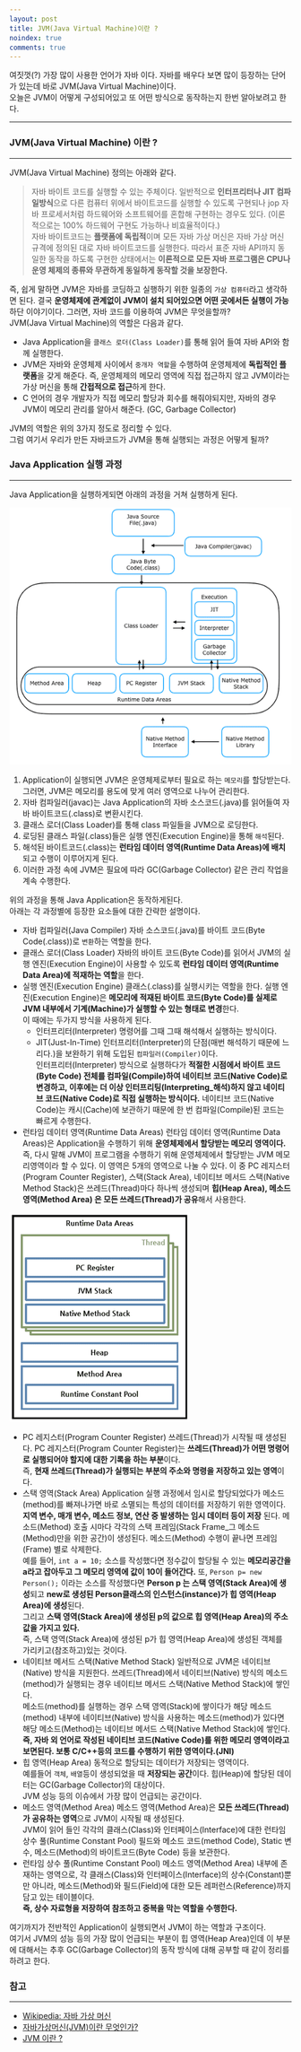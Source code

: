 ```yaml
---
layout: post
title: JVM(Java Virtual Machine)이란 ?
noindex: true
comments: true
---
```


여짓껏(?) 가장 많이 사용한 언어가 자바 이다. 자바를 배우다 보면 많이 등장하는 단어가 있는데 바로 JVM(Java Virtual Machine)이다.<br> 오늘은 JVM이 어떻게 구성되어있고 또 어떤 방식으로 동작하는지 한번 알아보려고 한다.

---

### JVM(Java Virtual Machine) 이란 ?
---
JVM(Java Virtual Machine) 정의는 아래와 같다.<br>
>자바 바이트 코드를 실행할 수 있는 주체이다. 일반적으로 **인터프리터나 JIT 컴파일방식**으로 다른 컴퓨터 위에서 바이트코드를 실행할 수 있도록 구현되나 jop 자바 프로세서처럼 하드웨어와 소프트웨어를 혼합해 구현하는 경우도 있다. (이론적으로는 100% 하드웨어 구현도 가능하나 비효율적이다.)<br> 자바 바이트코드는 **플랫폼에 독립적**이며 모든 자바 가상 머신은 자바 가상 머신 규격에 정의된 대로 자바 바이트코드를 실행한다. 따라서 표준 자바 API까지 동일한 동작을 하도록 구현한 상태에서는 **이론적으로 모든 자바 프로그램은 CPU나 운영 체제의 종류와 무관하게 동일하게 동작할 것을 보장한다.**

즉, 쉽게 말하면 JVM은 자바를 코딩하고 실행하기 위한 일종의 `가상 컴퓨터`라고 생각하면 된다. 결국 **운영체제에 관계없이 JVM이 설치 되어있으면 어떤 곳에서든 실행이 가능**하단 이야기이다.
그러면, 자바 코드를 이용하여 JVM은 무엇을할까?<br>JVM(Java Virtual Machine)의 역할은 다음과 같다.
- Java Application을 `클래스 로더(Class Loader)`를 통해 읽어 들여 자바 API와 함께 실행한다.
- JVM은 자바와 운영체제 사이에서 `중개자 역할`을 수행하여 운영체제에 **독립적인 플랫폼**을 갖게 해준다.
 즉, 운영체제의 메모리 영역에 직접 접근하지 않고 JVM이라는 가상 머신을 통해 **간접적으로 접근**하게 한다.
 - C 언어의 경우 개발자가 직접 메모리 할당과 회수를 해줘야되지만, 자바의 경우 JVM이 메모리 관리를 알아서 해준다. (GC, Garbage Collector)

JVM의 역할은 위의 3가지 정도로 정리할 수 있다. <br>그럼 여기서 우리가 만든 자바코드가 JVM을 통해 실행되는 과정은 어떻게 될까?


### Java Application 실행 과정
---
Java Application을 실행하게되면 아래의 과정을 거쳐 실행하게 된다.

![java-application-process](/assets/img/posts/java-application-process.png)

1. Application이 실행되면 JVM은 운영체제로부터 필요로 하는 `메모리`를 할당받는다.<br> 그러면, JVM은 메모리를 용도에 맞게 여러 영역으로 나누어 관리한다.
2. 자바 컴파일러(javac)는 Java Application의 자바 소스코드(.java)를 읽어들여 자바 바이트코드(.class)로 변환시킨다.
3. 클래스 로더(Class Loader)를 통해 class 파일들을 JVM으로 로딩한다.
4. 로딩된 클래스 파일(.class)들은 실행 엔진(Execution Engine)을 통해 `해석`된다.
5. 해석된 바이트코드(.class)는 **런타임 데이터 영역(Runtime Data Areas)에 배치**되고 수행이 이루어지게 된다.
6. 이러한 과정 속에 JVM은 필요에 따라 GC(Garbage Collector) 같은 관리 작업을 계속 수행한다.

위의 과정을 통해 Java Application은 동작하게된다. <br> 아래는 각 과정별에 등장한 요소들에 대한 간략한 설명이다.
- 자바 컴파일러(Java Compiler)
자바 소스코드(.java)를  바이트 코드(Byte Code(.class))로 `변환`하는 역할을 한다.
- 클래스 로더(Class Loader)
자바의 바이트 코드(Byte Code)를 읽어서 JVM의 실행 엔진(Execution Engine)이 사용할 수 있도록 **런타임 데이터 영역(Runtime Data Area)에 적재하는 역할**을 한다.
- 실행 엔진(Execution Engine)
클래스(.class)를 실행시키는 역할을 한다. 실행 엔진(Execution Engine)은 **메모리에 적재된 바이트 코드(Byte Code)를 실제로 JVM 내부에서 기계(Machine)가 실행할 수 있는 형태로 변경**한다. <br>이 때에는 두가지 방식을 사용하게 된다.
	- 인터프리터(Interpreter)
명령어를 그때 그때 해석해서 실행하는 방식이다.
	- JIT(Just-In-Time)
인터프리터(Interpreter)의 단점(매번 해석하기 때문에 느리다.)을 보완하기 위해 도입된 `컴파일러(Compiler)`이다.<br> 인터프리터(Interpreter) 방식으로 실행하다가 **적절한 시점에서 바이트 코드(Byte Code) 전체를 컴파일(Compile)하여 네이티브 코드(Native Code)로 변경하고, 이후에는 더 이상 인터프리팅(Interpreting_해석)하지 않고 네이티브 코드(Native Code)로 직접 실행하는 방식이다.** 네이티브 코드(Native Code)는 캐시(Cache)에 보관하기 때문에 한 번 컴파일(Compile)된 코드는 빠르게 수행한다.
- 런타임 데이터 영역(Runtime Data Areas)
런타임 데이터 영역(Runtime Data Areas)은 Application을 수행하기 위해 **운영체제에서 할당받는 메모리 영역이다.** 즉, 다시 말해 JVM이 프로그램을 수행하기 위해 운영체제에서 할당받는 JVM 메모리영역이라 할 수 있다. 이 영역은 5개의 영역으로 나눌 수 있다. 이 중 PC 레지스터(Program Counter Register), 스택(Stack Area), 네이티브 메서드 스택(Native Method Stack)은 쓰레드(Thread)마다 하나씩 생성되며 **힙(Heap Area), 메소드 영역(Method Area) 은 모든 쓰레드(Thread)가 공유**해서 사용한다.

![jvm-runtimearea](/assets/img/posts/jvm-runtimearea.png)

- PC 레지스터(Program Counter Register)
쓰레드(Thread)가 시작될 때 생성된다. PC 레지스터(Program Counter Register)는 **쓰레드(Thread)가 어떤 명령어로 실행되어야 할지에 대한 기록을 하는 부분**이다. <br> 즉, **현재 쓰레드(Thread)가 실행되는 부분의 주소와 명령을 저장하고 있는 영역**이다.
- 스택 영역(Stack Area)
Application 실행 과정에서 임시로 할당되었다가 메소드(method)를 빠져나가면 바로 소멸되는 특성의 데이터를 저장하기 위한 영역이다. <br>**지역 변수, 매개 변수, 메소드 정보, 연산 중 발생하는 임시 데이터 등이 저장** 된다. 메소드(Method) 호출 시마다 각각의 스택 프레임(Stack Frame_그 메소드(Method)만을 위한 공간)이 생성된다. 메소드(Method) 수행이 끝나면 프레임(Frame) 별로 삭제한다.<br> 예를 들어, `int a = 10;` 소스를 작성했다면 정수값이 할당될 수 있는 **메모리공간을 a라고 잡아두고 그 메모리 영역에 값이 10이 들어간다.**
또, `Person p= new Person();` 이라는 소스를 작성했다면 **Person p 는 스택 영역(Stack Area)에 생성**되고 **new로 생성된 Person클래스의 인스턴스(instance)가 힙 영역(Heap Area)에 생성**된다.<br>그리고 **스택 영역(Stack Area)에 생성된 p의 값으로 힙 영역(Heap Area)의 주소값을 가지고 있다.** <br>즉, 스택 영역(Stack Area)에 생성된 p가 힙 영역(Heap Area)에 생성된 객체를 가리키고(참조하고)있는 것이다.
- 네이티브 메서드 스택(Native Method Stack)
일반적으로 JVM은 네이티브(Native) 방식을 지원한다. 쓰레드(Thread)에서 네이티브(Native) 방식의 메소드(method)가 실행되는 경우 네이티브 메서드 스택(Native Method Stack)에 쌓인다. <br> 메소드(method)를 실행하는 경우 스택 영역(Stack)에 쌓이다가 해당 메소드(method) 내부에 네이티브(Native) 방식을 사용하는 메소드(method)가 있다면 해당 메소드(Method)는 네이티브 메서드 스택(Native Method Stack)에 쌓인다.<br>**즉, 자바 외 언어로 작성된 네이티브 코드(Native Code)를 위한 메모리 영역이라고 보면된다. 보통 C/C++등의 코드를 수행하기 위한 영역이다.(JNI)**
- 힙 영역(Heap Area)
동적으로 할당되는 데이터가 저장되는 영역이다. <br>예를들어 `객체`, `배열`등이 생성되었을 때 **저장되는 공간**이다. 힙(Heap)에 할당된 데이터는 GC(Garbage Collector)의 대상이다.<br> JVM 성능 등의 이슈에서 가장 많이 언급되는 공간이다. 
- 메소드 영역(Method Area)
메소드 영역(Method Area)은 **모든 쓰레드(Thread)가 공유하는 영역**으로 JVM이 시작될 때 생성된다.<br> JVM이 읽어 들인 각각의 클래스(Class)와 인터페이스(Interface)에 대한 런타임 상수 풀(Runtime Constant Pool) 필드와 메소드 코드(method Code), Static 변수, 메소드(Method)의 바이트코드(Byte Code) 등을 보관한다.
- 런타임 상수 풀(Runtime Constant Pool)
메소드 영역(Method Area) 내부에 존재하는 영역으로, 각 클래스(Class)와 인터페이스(Interface)의 상수(Constant)뿐만 아니라, 메소드(Method)와 필드(Field)에 대한 모든 레퍼런스(Reference)까지 담고 있는 테이블이다. <br>**즉, 상수 자료형을 저장하여 참조하고 중복을 막는 역할을 수행한다.**

여기까지가 전반적인 Application이 실행되면서 JVM이 하는 역할과 구조이다.<br> 여기서 JVM의 성능 등의 가장 많이 언급되는 부분이 힙 영역(Heap Area)인데 이 부분에 대해서는 추후 GC(Garbage Collector)의 동작 방식에 대해 공부할 때 같이 정리를 하려고 한다.


  
### 참고
---
- [Wikipedia: 자바 가상 머신](https://ko.wikipedia.org/wiki/%EC%9E%90%EB%B0%94_%EA%B0%80%EC%83%81_%EB%A8%B8%EC%8B%A0)
- [자바가상머신(JVM)이란 무엇인가?](https://hanul-dev.netlify.app/java/%EC%9E%90%EB%B0%94%EA%B0%80%EB%A8%B8%EC%8B%A0(jvm)%EC%9D%B4%EB%9E%80-%EB%AC%B4%EC%97%87%EC%9D%B8%EA%B0%80/)
- [JVM 이란 ?](https://skibis.tistory.com/330)
